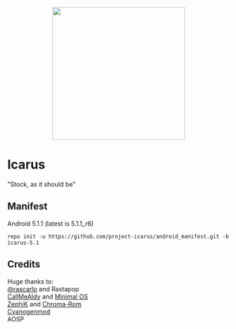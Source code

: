 <p align="center">
  <img src="https://raw.github.com/project-icarus/android_manifest/icarus-5.1/icarus-logo.png" width="300">
</p>

Icarus
=============
"Stock, as it should be" 

Manifest
-------------
Android 5.1.1 (latest is 5.1.1_r6)

`repo init -u https://github.com/project-icarus/android_manifest.git -b icarus-5.1`

Credits
------------
Huge thanks to:  
[@rascarlo](https://plus.google.com/+CarloDiNuccio/) and Rastapop  
[CallMeAldy](https://github.com/CallMeAldy) and [Minimal OS](https://github.com/MinimalOS)  
[ZephiK](https://github.com/zephiK) and [Chroma-Rom](https://github.com/Chroma-Aosp)  
[Cyanogenmod](https://github.com/CyanogenMod)  
AOSP  

